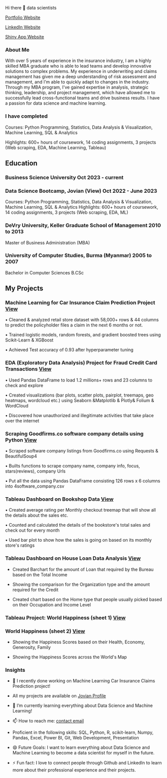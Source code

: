 Hi there 👋  data scientists

[Portfolio Website](https://www.datascienceportfol.io/tliman21)

[LinkedIn Website](https://www.linkedin.com/in/tin-nandar-liman/)

[Shiny App Website](https://tinliman.shinyapps.io/sales_dashboard_forecast_app/)

### About Me

With over 5 years of experience in the insurance industry, I am a highly skilled MBA graduate who is able to lead teams and develop innovative solutions to complex problems. My experience in underwriting and claims management has given me a deep understanding of risk assessment and management, and I'm able to quickly adapt to changes in the industry. Through my MBA program, I've gained expertise in analysis, strategic thinking, leadership, and project management, which have allowed me to successfully lead cross-functional teams and drive business results. I have a passion for data science and machine learning. 


### I have completed

Courses: Python Programming, Statistics, Data Analysis & Visualization, Machine Learning, SQL & Analytics

Highlights: 600+ hours of coursework, 14 coding assignments, 3 projects (Web scraping, EDA, Machine Learning, Tableau)


## Education

### Business Science University                                                           Oct 2023 - current

### Data Science Bootcamp, Jovian (View)                                                   Oct 2022 - June 2023
                                                                    
Courses: Python Programming, Statistics, Data Analysis & Visualization, Machine Learning, SQL & Analytics
Highlights: 600+ hours of coursework, 14 coding assignments, 3 projects (Web scraping, EDA, ML)

### DeVry University, Keller Graduate School of Management 	                                2010 to 2013
                                                                   
Master of Business Administration (MBA)

### University of Computer Studies, Burma (Myanmar)                                         2005 to 2007

Bachelor in Computer Sciences B.CSc

## My Projects

### Machine Learning for Car Insurance Claim Prediction Project [View](https://github.com/tinliman/Car-Insurance-Claims-Prediction-Machine-Learning-Project)

•	Cleaned & analyzed retail store dataset with 58,000+ rows & 44 columns to predict the policyholder files a claim in the next 6 months or not.

•	Trained logistic models, random forests, and gradient boosted trees using Scikit-Learn & XGBoost

•	Achieved Test accuracy of 0.93 after hyperparameter tuning



### EDA (Exploratory Data Analysis) Project for Fraud Credit Card Transactions [View](https://github.com/tinliman/Exploratory-Data-Analysis-Project)

•	Used Pandas DataFrame to load 1.2 millions+ rows and 23 columns to check and explore 
  
•	Created visualizations (bar plots, scatter plots, pairplot, treemaps, geo heatmaps, wordcloud etc.) using Seaborn &Matplotlib & Plotly& Folium
& WordCloud
  
•	Discovered how unauthorized and illegitimate activities that take place over the internet

### Scraping Goodfirms.co software company details using Python [View](https://github.com/tinliman/Webscraping-project-using-Python)

•	Scraped software company listings from Goodfirms.co using Requests & BeautifulSoup4
  
•	Builts functions to scrape company name, company info, focus, stars(reviews), company Urls
  
•	Put all the data using Pandas DataFrame consisting 126 rows x 6 columns into 4software_company.csv

### Tableau Dashboard on Bookshop Data [View](https://public.tableau.com/app/profile/tin.liman/viz/BookshopAssignment_16713188435100/BookshopAssignment)

•	Created average rating per Monthly checkout treemap that will show all the details about the sales etc. 
  
•	Counted and calculated the details of the bookstore's total sales and check out for every month 
  
•	Used bar plot to show how the sales is going on based on its monthly store's ratings

### Tableau Dashboard on House Loan Data Analysis [View](https://public.tableau.com/app/profile/tin.liman/viz/HouseLoanDataAnalysis/Dashboard1)

* Created Barchart for the amount of Loan that required by the Bureau based on the Total Income
  
* Showing the comparison for the Organization type and the amount required for the Credit

* Created chart based on the Home type that people usually picked based on their Occupation and Income Level

### Tableau Project: World Happiness (sheet 1) [View](https://public.tableau.com/app/profile/tin.liman/viz/WorldHappiness_16518975948630/Dashboard1) 
### World Happiness (sheet 2) [View](https://public.tableau.com/app/profile/tin.liman/viz/JusttheData-WorldHappinessbyTinLiman/Sheet2)

- Showing the Happiness Scores based on their Health, Economy, Generosity, Family

- Showing the Happiness Scores across the World's Map

### Insights


- 🔭 I recently done working on Machine Learning Car Insurance Claims Prediction project! 

-  All my projects are available on [Jovian Profile](https://jovian.com/tinliman21)

- 🌱 I’m currently learning everything about Data Science and Machine Learning!

- 📫 How to reach me: [contact email](tinliman21@gmail.com)

- Proficient in the following skills: SQL, Python, R, scikit-learn, Numpy, Pandas, Excel, Power BI, Git, Web Development, Presentation

- 😄 Future Goals: I want to learn everything about Data Science and Machine Learning to become a data scientist for myself in the future.

- ⚡ Fun fact: I love to connect people through Github and LinkedIn to learn more about their professional experience and their projects.






